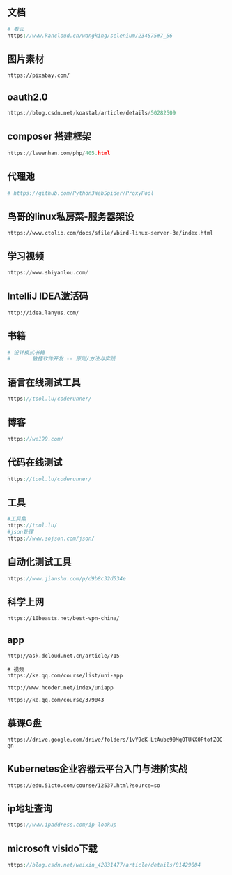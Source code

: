 ## 文档

```php
# 看云
https://www.kancloud.cn/wangking/selenium/234575#7_56
```



## 图片素材

```
https://pixabay.com/
```

## oauth2.0

```python
https://blog.csdn.net/koastal/article/details/50282509
```

## composer 搭建框架

```python
https://lvwenhan.com/php/405.html
```

## 代理池

```python
# https://github.com/Python3WebSpider/ProxyPool
```

## 鸟哥的linux私房菜-服务器架设

```shell
https://www.ctolib.com/docs/sfile/vbird-linux-server-3e/index.html
```

## 学习视频

```python
https://www.shiyanlou.com/
```

## IntelliJ IDEA激活码

```shell
http://idea.lanyus.com/
```

## 书籍

```php
# 设计模式书籍
# 		敏捷软件开发 -- 原则/方法与实践
```

## 语言在线测试工具

```php
https://tool.lu/coderunner/
```

## 博客

```php
https://we199.com/
```

## 代码在线测试

```php
https://tool.lu/coderunner/
```

## 工具

```php
#工具集
https://tool.lu/
#json处理
https://www.sojson.com/json/
```

## 自动化测试工具

```php
https://www.jianshu.com/p/d9b8c32d534e
```

## 科学上网

```shell
https://10beasts.net/best-vpn-china/
```

## app

```shell
http://ask.dcloud.net.cn/article/715

# 视频
https://ke.qq.com/course/list/uni-app

http://www.hcoder.net/index/uniapp

https://ke.qq.com/course/379043
```

## 慕课G盘

```shell
https://drive.google.com/drive/folders/1vY9eK-LtAubc90MqOTUNX0FtofZOC-qn
```

## Kubernetes企业容器云平台入门与进阶实战

```shell
https://edu.51cto.com/course/12537.html?source=so
```

## ip地址查询

```go
https://www.ipaddress.com/ip-lookup
```

## microsoft visido下载

```php
https://blog.csdn.net/weixin_42831477/article/details/81429004
```

